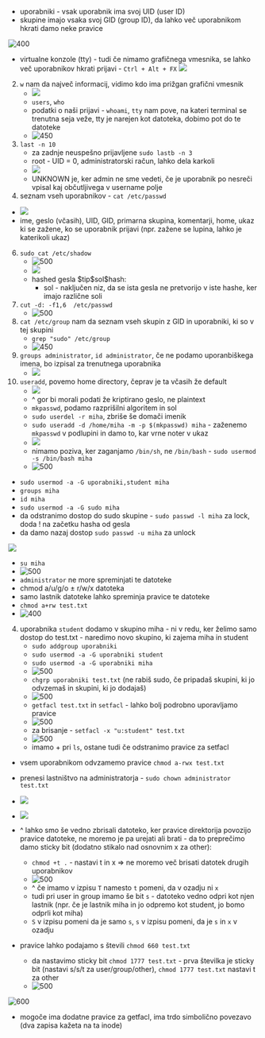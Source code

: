- uporabniki - vsak uporabnik ima svoj UID (user ID)
- skupine imajo vsaka svoj GID (group ID), da lahko več uporabnikom hkrati damo neke pravice

![400](Pasted%20image%2020240314091850.png)

- virtualne konzole (tty) - tudi če nimamo grafičnega vmesnika, se lahko več uporabnikov hkrati prijavi - `Ctrl + Alt + FX`
![](Pasted%20image%2020240314092253.png)
2. `w` nam da največ informacij, vidimo kdo ima prižgan grafični vmesnik
	- ![](Pasted%20image%2020240314092332.png)
	- `users`, `who`
	- podatki o naši prijavi - `whoami`, `tty` nam pove, na kateri terminal se trenutna seja veže, tty je narejen kot datoteka, dobimo pot do te datoteke
	- ![450](Pasted%20image%2020240314092538.png)
4. `last -n 10`
	- za zadnje neuspešno prijavljene `sudo lastb -n 3`
	- root - UID = 0, administratorski račun, lahko dela karkoli
	- ![](Pasted%20image%2020240314093434.png)
	- UNKNOWN je, ker admin ne sme vedeti, če je uporabnik po nesreči vpisal kaj občutljivega v username polje 
5. seznam vseh uporabnikov - `cat /etc/passwd`
- ![](Pasted%20image%2020240314092738.png)
- ime, geslo (včasih), UID, GID, primarna skupina, komentarji, home, ukaz ki se zažene, ko se uporabnik prijavi (npr. zažene se lupina, lahko je katerikoli ukaz)

6. `sudo cat /etc/shadow`
	- ![500](Pasted%20image%2020240314093745.png)
	- ![](Pasted%20image%2020240314093806.png)
	- hashed gesla \$tip\$sol\$hash:
		- sol - naključen niz, da se ista gesla ne pretvorijo v iste hashe, ker imajo različne soli
7. `cut -d: -f1,6  /etc/passwd`
	- ![500](Pasted%20image%2020240314094331.png)
8. `cat /etc/group` nam da seznam vseh skupin z GID in uporabniki, ki so v tej skupini
	- `grep "sudo" /etc/group`
	- ![450](Pasted%20image%2020240314094616.png)
9. `groups administrator`, `id administrator`, če ne podamo uporanbiškega imena, bo izpisal za trenutnega uporabnika
	- ![](Pasted%20image%2020240314094856.png) 
10. `useradd`, povemo home directory, čeprav je ta včasih že default
	- ![](Pasted%20image%2020240314095235.png)
	- ^ gor bi morali podati že kriptirano geslo, ne plaintext
	- `mkpasswd`, podamo razprišilni algoritem in sol
	- `sudo userdel -r miha`, zbriše še domači imenik
	- `sudo useradd -d /home/miha -m -p $(mkpasswd) miha` - zaženemo `mkpasswd` v podlupini in damo to, kar vrne noter v ukaz
	- ![](Pasted%20image%2020240314100121.png)
	- nimamo poziva, ker zaganjamo `/bin/sh`, ne `/bin/bash` - `sudo usermod -s /bin/bash miha`
	- ![500](Pasted%20image%2020240314100256.png)
- `sudo usermod -a -G uporabniki,student miha`
- `groups miha`
- `id miha`
- `sudo usermod -a -G sudo miha`
- da odstranimo dostop do sudo skupine - `sudo passwd -l miha` za lock, doda ! na začetku hasha od gesla
- da damo nazaj dostop `sudo passwd -u miha` za unlock

![](Pasted%20image%2020240314102806.png)
- `su miha`
- ![500](Pasted%20image%2020240314103019.png)
- `administrator` ne more spreminjati te datoteke
- chmod a/u/g/o ± r/w/x datoteka
- samo lastnik datoteke lahko spreminja pravice te datoteke
- `chmod a+rw test.txt`
- ![400](Pasted%20image%2020240314103409.png)

4. uporabnika `student` dodamo v skupino miha - ni v redu, ker želimo samo dostop do test.txt - naredimo novo skupino, ki zajema miha in student
	- `sudo addgroup uporabniki`
	- `sudo usermod -a -G uporabniki student`
	- `sudo usermod -a -G uporabniki miha`
	- ![500](Pasted%20image%2020240314103801.png)
	- `chgrp uporabniki test.txt` (ne rabiš sudo, če pripadaš skupini, ki jo odvzemaš in skupini, ki jo dodajaš)
	- ![500](Pasted%20image%2020240314103932.png)
	- `getfacl test.txt` in `setfacl` - lahko bolj podrobno uporavljamo pravice
	- ![500](Pasted%20image%2020240314104048.png)
	- za brisanje - `setfacl -x "u:student" test.txt`
	- ![500](Pasted%20image%2020240314104243.png)
	- imamo + pri `ls`, ostane tudi če odstranimo pravice za setfacl

- vsem uporabnikom odvzamemo pravice `chmod a-rwx test.txt`
- prenesi lastništvo na administratorja - `sudo chown administrator test.txt`
- ![](Pasted%20image%2020240314104556.png)
- ![](Pasted%20image%2020240314104843.png)
- ^ lahko smo še vedno zbrisali datoteko, ker pravice direktorija povozijo pravice datoteke, ne moremo je pa urejati ali brati - da to preprečimo damo sticky bit (dodatno stikalo nad osnovnim x za other):
	- `chmod +t .` - nastavi t in x => ne moremo več brisati datotek drugih uporabnikov
	- ![500](Pasted%20image%2020240314105335.png)
	- ^ če imamo v izpisu `T` namesto `t` pomeni, da v ozadju ni `x`
	- tudi pri user in group imamo še bit `s` - datoteko vedno odpri kot njen lastnik (npr. če je lastnik miha in jo odpremo kot student, jo bomo odprli kot miha)
	- `S` v izpisu pomeni da je samo `s`, `s` v izpisu pomeni, da je `s` in `x` v ozadju

- pravice lahko podajamo s števili `chmod 660 test.txt`
	- da nastavimo sticky bit `chmod 1777 test.txt` - prva številka je sticky bit (nastavi s/s/t za user/group/other), `chmod 1777 test.txt` nastavi t za other
	- ![500](Pasted%20image%2020240314111108.png)

![600](Pasted%20image%2020240314111219.png)
- mogoče ima dodatne pravice za getfacl, ima trdo simbolično povezavo (dva zapisa kažeta na ta inode)